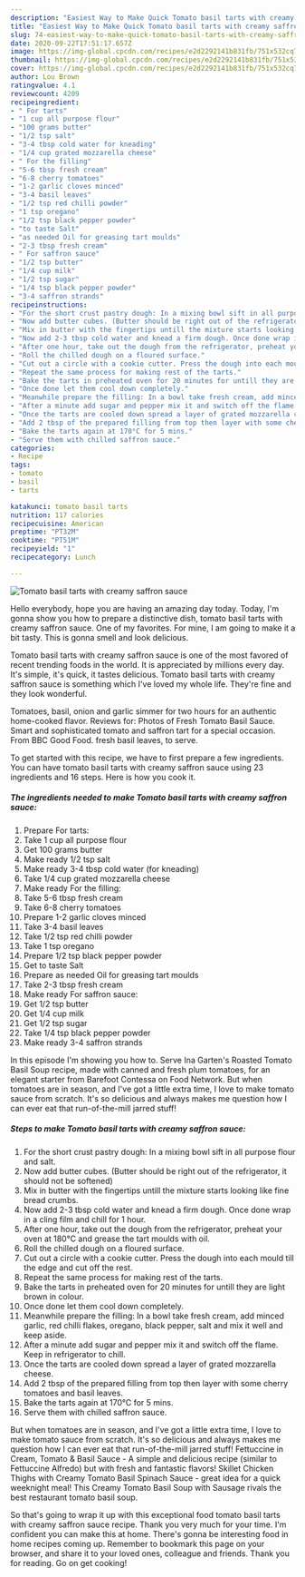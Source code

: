 ```yaml
---
description: "Easiest Way to Make Quick Tomato basil tarts with creamy saffron sauce"
title: "Easiest Way to Make Quick Tomato basil tarts with creamy saffron sauce"
slug: 74-easiest-way-to-make-quick-tomato-basil-tarts-with-creamy-saffron-sauce
date: 2020-09-22T17:51:17.657Z
image: https://img-global.cpcdn.com/recipes/e2d2292141b831fb/751x532cq70/tomato-basil-tarts-with-creamy-saffron-sauce-recipe-main-photo.jpg
thumbnail: https://img-global.cpcdn.com/recipes/e2d2292141b831fb/751x532cq70/tomato-basil-tarts-with-creamy-saffron-sauce-recipe-main-photo.jpg
cover: https://img-global.cpcdn.com/recipes/e2d2292141b831fb/751x532cq70/tomato-basil-tarts-with-creamy-saffron-sauce-recipe-main-photo.jpg
author: Lou Brown
ratingvalue: 4.1
reviewcount: 4209
recipeingredient:
- " For tarts"
- "1 cup all purpose flour"
- "100 grams butter"
- "1/2 tsp salt"
- "3-4 tbsp cold water for kneading"
- "1/4 cup grated mozzarella cheese"
- " For the filling"
- "5-6 tbsp fresh cream"
- "6-8 cherry tomatoes"
- "1-2 garlic cloves minced"
- "3-4 basil leaves"
- "1/2 tsp red chilli powder"
- "1 tsp oregano"
- "1/2 tsp black pepper powder"
- "to taste Salt"
- "as needed Oil for greasing tart moulds"
- "2-3 tbsp fresh cream"
- " For saffron sauce"
- "1/2 tsp butter"
- "1/4 cup milk"
- "1/2 tsp sugar"
- "1/4 tsp black pepper powder"
- "3-4 saffron strands"
recipeinstructions:
- "For the short crust pastry dough: In a mixing bowl sift in all purpose flour and salt."
- "Now add butter cubes. (Butter should be right out of the refrigerator, it should not be softened)"
- "Mix in butter with the fingertips untill the mixture starts looking like fine bread crumbs."
- "Now add 2-3 tbsp cold water and knead a firm dough. Once done wrap in a cling film and chill for 1 hour."
- "After one hour, take out the dough from the refrigerator, preheat your oven at 180°C and grease the tart moulds with oil."
- "Roll the chilled dough on a floured surface."
- "Cut out a circle with a cookie cutter. Press the dough into each mould till the edge and cut off the rest."
- "Repeat the same process for making rest of the tarts."
- "Bake the tarts in preheated oven for 20 minutes for untill they are light brown in colour."
- "Once done let them cool down completely."
- "Meanwhile prepare the filling: In a bowl take fresh cream, add minced garlic, red chilli flakes, oregano, black pepper, salt and mix it well and keep aside."
- "After a minute add sugar and pepper mix it and switch off the flame. Keep in refrigerator to chill."
- "Once the tarts are cooled down spread a layer of grated mozzarella cheese."
- "Add 2 tbsp of the prepared filling from top then layer with some cherry tomatoes and basil leaves."
- "Bake the tarts again at 170°C for 5 mins."
- "Serve them with chilled saffron sauce."
categories:
- Recipe
tags:
- tomato
- basil
- tarts

katakunci: tomato basil tarts 
nutrition: 117 calories
recipecuisine: American
preptime: "PT32M"
cooktime: "PT51M"
recipeyield: "1"
recipecategory: Lunch

---
```



![Tomato basil tarts with creamy saffron sauce](https://img-global.cpcdn.com/recipes/e2d2292141b831fb/751x532cq70/tomato-basil-tarts-with-creamy-saffron-sauce-recipe-main-photo.jpg)

Hello everybody, hope you are having an amazing day today. Today, I'm gonna show you how to prepare a distinctive dish, tomato basil tarts with creamy saffron sauce. One of my favorites. For mine, I am going to make it a bit tasty. This is gonna smell and look delicious.

Tomato basil tarts with creamy saffron sauce is one of the most favored of recent trending foods in the world. It is appreciated by millions every day. It's simple, it's quick, it tastes delicious. Tomato basil tarts with creamy saffron sauce is something which I've loved my whole life. They're fine and they look wonderful.

Tomatoes, basil, onion and garlic simmer for two hours for an authentic home-cooked flavor. Reviews for: Photos of Fresh Tomato Basil Sauce. Smart and sophisticated tomato and saffron tart for a special occasion. From BBC Good Food. fresh basil leaves, to serve.


To get started with this recipe, we have to first prepare a few ingredients. You can have tomato basil tarts with creamy saffron sauce using 23 ingredients and 16 steps. Here is how you cook it.

<!--inarticleads1-->

##### The ingredients needed to make Tomato basil tarts with creamy saffron sauce:

1. Prepare  For tarts:
1. Take 1 cup all purpose flour
1. Get 100 grams butter
1. Make ready 1/2 tsp salt
1. Make ready 3-4 tbsp cold water (for kneading)
1. Take 1/4 cup grated mozzarella cheese
1. Make ready  For the filling:
1. Take 5-6 tbsp fresh cream
1. Take 6-8 cherry tomatoes
1. Prepare 1-2 garlic cloves minced
1. Take 3-4 basil leaves
1. Take 1/2 tsp red chilli powder
1. Take 1 tsp oregano
1. Prepare 1/2 tsp black pepper powder
1. Get to taste Salt
1. Prepare as needed Oil for greasing tart moulds
1. Take 2-3 tbsp fresh cream
1. Make ready  For saffron sauce:
1. Get 1/2 tsp butter
1. Get 1/4 cup milk
1. Get 1/2 tsp sugar
1. Take 1/4 tsp black pepper powder
1. Make ready 3-4 saffron strands


In this episode I&#39;m showing you how to. Serve Ina Garten&#39;s Roasted Tomato Basil Soup recipe, made with canned and fresh plum tomatoes, for an elegant starter from Barefoot Contessa on Food Network. But when tomatoes are in season, and I&#39;ve got a little extra time, I love to make tomato sauce from scratch. It&#39;s so delicious and always makes me question how I can ever eat that run-of-the-mill jarred stuff! 

<!--inarticleads2-->

##### Steps to make Tomato basil tarts with creamy saffron sauce:

1. For the short crust pastry dough: In a mixing bowl sift in all purpose flour and salt.
1. Now add butter cubes. (Butter should be right out of the refrigerator, it should not be softened)
1. Mix in butter with the fingertips untill the mixture starts looking like fine bread crumbs.
1. Now add 2-3 tbsp cold water and knead a firm dough. Once done wrap in a cling film and chill for 1 hour.
1. After one hour, take out the dough from the refrigerator, preheat your oven at 180°C and grease the tart moulds with oil.
1. Roll the chilled dough on a floured surface.
1. Cut out a circle with a cookie cutter. Press the dough into each mould till the edge and cut off the rest.
1. Repeat the same process for making rest of the tarts.
1. Bake the tarts in preheated oven for 20 minutes for untill they are light brown in colour.
1. Once done let them cool down completely.
1. Meanwhile prepare the filling: In a bowl take fresh cream, add minced garlic, red chilli flakes, oregano, black pepper, salt and mix it well and keep aside.
1. After a minute add sugar and pepper mix it and switch off the flame. Keep in refrigerator to chill.
1. Once the tarts are cooled down spread a layer of grated mozzarella cheese.
1. Add 2 tbsp of the prepared filling from top then layer with some cherry tomatoes and basil leaves.
1. Bake the tarts again at 170°C for 5 mins.
1. Serve them with chilled saffron sauce.


But when tomatoes are in season, and I&#39;ve got a little extra time, I love to make tomato sauce from scratch. It&#39;s so delicious and always makes me question how I can ever eat that run-of-the-mill jarred stuff! Fettuccine in Cream, Tomato &amp; Basil Sauce - A simple and delicious recipe (similar to Fettuccine Alfredo) but with fresh and fantastic flavors! Skillet Chicken Thighs with Creamy Tomato Basil Spinach Sauce - great idea for a quick weeknight meal! This Creamy Tomato Basil Soup with Sausage rivals the best restaurant tomato basil soup. 

So that's going to wrap it up with this exceptional food tomato basil tarts with creamy saffron sauce recipe. Thank you very much for your time. I'm confident you can make this at home. There's gonna be interesting food in home recipes coming up. Remember to bookmark this page on your browser, and share it to your loved ones, colleague and friends. Thank you for reading. Go on get cooking!
